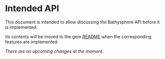 Intended API
============

This document is intended to allow discussing the Bathysphere API before it is implemented.

Its contents will be moved to the gem [README][readme] when the corresponding features are implemented.

  [readme]: ../README.md

_There are no upcoming changes at the moment._
